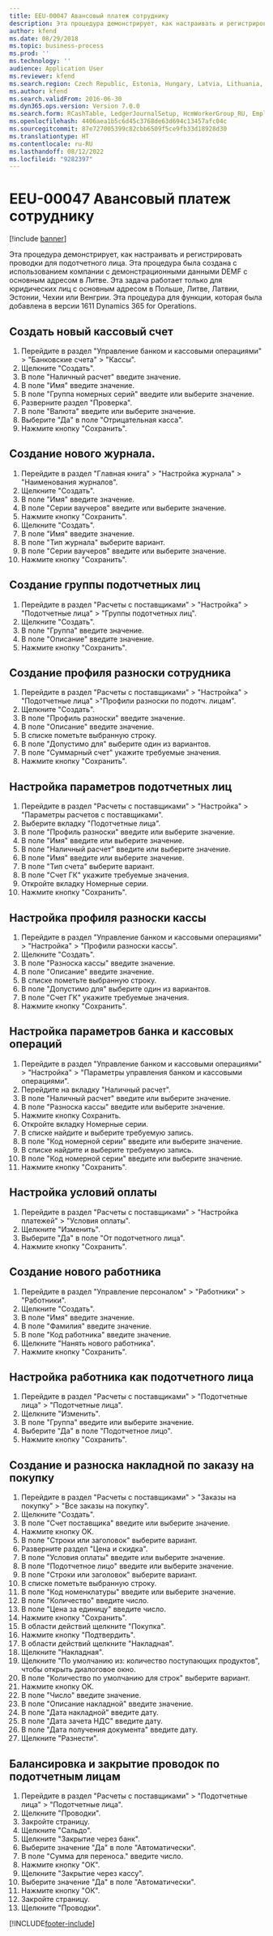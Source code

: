 ```yaml
---
title: EEU-00047 Авансовый платеж сотруднику
description: Эта процедура демонстрирует, как настраивать и регистрировать проводки для подотчетного лица.
author: kfend
ms.date: 08/29/2018
ms.topic: business-process
ms.prod: ''
ms.technology: ''
audience: Application User
ms.reviewer: kfend
ms.search.region: Czech Republic, Estonia, Hungary, Latvia, Lithuania, Poland, Russia
ms.author: kfend
ms.search.validFrom: 2016-06-30
ms.dyn365.ops.version: Version 7.0.0
ms.search.form: RCashTable, LedgerJournalSetup, HcmWorkerGroup_RU, EmplPosting_RU, VendParameters, RCashPosting, BankParameters, PaymTerm, HcmWorker, HcmWorkerNewWorker, HcmWorkerAdvHolderTableListPage_RU, HcmWorkerAdvHolderTable_RU, PurchTable, PurchCreateOrder, HcmAdvHolderLookup_RU, InventItemIdLookupPurchase, VendEditInvoice, VendEditInvoiceDefaultQuantityForLinesDropDialog, EmplTrans_RU, EmplBalance_RU
ms.openlocfilehash: 4406aea1b5c6d45c3768de63d694c13457afc04c
ms.sourcegitcommit: 87e727005399c82cbb6509f5ce9fb33d18928d30
ms.translationtype: HT
ms.contentlocale: ru-RU
ms.lasthandoff: 08/12/2022
ms.locfileid: "9282397"
---
```

# <a name="eeu-00047-advance-payment-to-employee"></a>EEU-00047 Авансовый платеж сотруднику

[!include [banner](../../includes/banner.md)]

Эта процедура демонстрирует, как настраивать и регистрировать проводки для подотчетного лица. Эта процедура была создана с использованием компании с демонстрационными данными DEMF с основным адресом в Литве. Эта задача работает только для юридических лиц с основным адресом в Польше, Литве, Латвии, Эстонии, Чехии или Венгрии. Эта процедура для функции, которая была добавлена в версии 1611 Dynamics 365 for Operations.


## <a name="create-a-new-cash-account"></a>Создать новый кассовый счет
1. Перейдите в раздел "Управление банком и кассовыми операциями" > "Банковские счета" > "Кассы".
2. Щелкните "Создать".
3. В поле "Наличный расчет" введите значение.
4. В поле "Имя" введите значение.
5. В поле "Группа номерных серий" введите или выберите значение.
6. Разверните раздел "Проверка".
7. В поле "Валюта" введите или выберите значение.
8. Выберите "Да" в поле "Отрицательная касса".
9. Нажмите кнопку "Сохранить".

## <a name="create-a-new-journal"></a>Создание нового журнала.
1. Перейдите в раздел "Главная книга" > "Настройка журнала" > "Наименования журналов".
2. Щелкните "Создать".
3. В поле "Имя" введите значение.
4. В поле "Серии ваучеров" введите или выберите значение.
5. Нажмите кнопку "Сохранить".
6. Щелкните "Создать".
7. В поле "Имя" введите значение.
8. В поле "Тип журнала" выберите вариант.
9. В поле "Серии ваучеров" введите или выберите значение.
10. Нажмите кнопку "Сохранить".

## <a name="create-an-advance-holder-group"></a>Создание группы подотчетных лиц
1. Перейдите в раздел "Расчеты с поставщиками" > "Настройка" > "Подотчетные лица" > "Группы подотчетных лиц".
2. Щелкните "Создать".
3. В поле "Группа" введите значение.
4. В поле "Описание" введите значение.
5. Нажмите кнопку "Сохранить".

## <a name="create-an-employee-posting-profile"></a>Создание профиля разноски сотрудника
1. Перейдите в раздел "Расчеты с поставщиками" > "Настройка" > "Подотчетные лица" >"Профили разноски по подотч. лицам".
2. Щелкните "Создать".
3. В поле "Профиль разноски" введите значение.
4. В поле "Описание" введите значение.
5. В списке пометьте выбранную строку.
6. В поле "Допустимо для" выберите один из вариантов.
7. В поле "Суммарный счет" укажите требуемые значения.
8. Нажмите кнопку "Сохранить".

## <a name="set-up-advance-holder-parameters"></a>Настройка параметров подотчетных лиц
1. Перейдите в раздел "Расчеты с поставщиками" > "Настройка" > "Параметры расчетов с поставщиками".
2. Выберите вкладку "Подотчетные лица".
3. В поле "Профиль разноски" введите или выберите значение.
4. В поле "Имя" введите или выберите значение.
5. В поле "Наличный расчет" введите или выберите значение.
6. В поле "Имя" введите или выберите значение.
7. В поле "Тип счета" выберите вариант.
8. В поле "Счет ГК" укажите требуемые значения.
9. Откройте вкладку Номерные серии.
10. Нажмите кнопку "Сохранить".

## <a name="set-up-a-cash-posting-profile"></a>Настройка профиля разноски кассы
1. Перейдите в раздел "Управление банком и кассовыми операциями" > "Настройка" > "Профили разноски кассы".
2. Щелкните "Создать".
3. В поле "Разноска кассы" введите значение.
4. В поле "Описание" введите значение.
5. В списке пометьте выбранную строку.
6. В поле "Допустимо для" выберите один из вариантов.
7. В поле "Счет ГК" укажите требуемые значения.
8. Нажмите кнопку "Сохранить".

## <a name="set-up-cash-and-bank-parameters"></a>Настройка параметров банка и кассовых операций
1. Перейдите в раздел "Управление банком и кассовыми операциями" > "Настройка" > "Параметры управления банком и кассовыми операциями".
2. Перейдите на вкладку "Наличный расчет".
3. В поле "Наличный расчет" введите или выберите значение.
4. В поле "Разноска кассы" введите или выберите значение.
5. Нажмите кнопку Сохранить.
6. Откройте вкладку Номерные серии.
7. В списке найдите и выберите требуемую запись.
8. В поле "Код номерной серии" введите или выберите значение.
9. В списке найдите и выберите требуемую запись.
10. В поле "Код номерной серии" введите или выберите значение.
11. Нажмите кнопку "Сохранить".

## <a name="set-up-terms-of-payment"></a>Настройка условий оплаты
1. Перейдите в раздел "Расчеты с поставщиками" > "Настройка платежей" > "Условия оплаты".
2. Щелкните "Изменить".
3. Выберите "Да" в поле "От подотчетного лица".
4. Нажмите кнопку "Сохранить".

## <a name="create-a-new-worker"></a>Создание нового работника
1. Перейдите в раздел "Управление персоналом" > "Работники" > "Работники".
2. Щелкните "Создать".
3. В поле "Имя" введите значение.
4. В поле "Фамилия" введите значение.
5. В поле "Код работника" введите значение.
6. Щелкните "Нанять нового работника".
7. Нажмите кнопку "Сохранить".

## <a name="set-up-a-worker-as-an-advance-holder"></a>Настройка работника как подотчетного лица
1. Перейдите в раздел "Расчеты с поставщиками" > "Подотчетные лица" > "Подотчетные лица".
2. Щелкните "Изменить".
3. В поле "Группа" введите или выберите значение.
4. Выберите "Да" в поле "Подотчетное лицо".
5. Нажмите кнопку "Сохранить".

## <a name="create-and-post-a-purchase-order-invoice"></a>Создание и разноска накладной по заказу на покупку
1. Перейдите в раздел "Расчеты с поставщиками" > "Заказы на покупку" > "Все заказы на покупку".
2. Щелкните "Создать".
3. В поле "Счет поставщика" введите или выберите значение.
4. Нажмите кнопку OK.
5. В поле "Строки или заголовок" выберите вариант.
6. Разверните раздел "Цена и скидка".
7. В поле "Условия оплаты" введите или выберите значение.
8. В поле "Подотчетное лицо" введите или выберите значение.
9. В поле "Строки или заголовок" выберите вариант.
10. В списке пометьте выбранную строку.
11. В поле "Код номенклатуры" введите или выберите значение.
12. В поле "Количество" введите число.
13. В поле "Цена за единицу" введите число.
14. Нажмите кнопку "Сохранить".
15. В области действий щелкните "Покупка".
16. Нажмите кнопку "Подтвердить".
17. В области действий щелкните "Накладная".
18. Щелкните "Накладная".
19. Щелкните "По умолчанию из: количество поступающих продуктов", чтобы открыть диалоговое окно.
20. В поле "Количество по умолчанию для строк" выберите вариант.
21. Нажмите кнопку OK.
22. В поле "Число" введите значение.
23. В поле "Описание накладной" введите значение.
24. В поле "Дата накладной" введите дату.
25. В поле "Дата зачета НДС" введите дату.
26. В поле "Дата получения документа" введите дату.
27. Щелкните "Разнести".

## <a name="balance-and-close-advance-holders-transactions"></a>Балансировка и закрытие проводок по подотчетным лицам
1. Перейдите в раздел "Расчеты с поставщиками" > "Подотчетные лица" > "Подотчетные лица".
2. Щелкните "Проводки".
3. Закройте страницу.
4. Щелкните "Сальдо".
5. Щелкните "Закрытие через банк".
6. Выберите значение "Да" в поле "Автоматически".
7. В поле "Сумма для переноса." введите число.
8. Нажмите кнопку "OК".
9. Щелкните "Закрытие через кассу".
10. Выберите значение "Да" в поле "Автоматически".
11. Нажмите кнопку "OК".
12. Закройте страницу.
13. Щелкните "Проводки".



[!INCLUDE[footer-include](../../../includes/footer-banner.md)]
